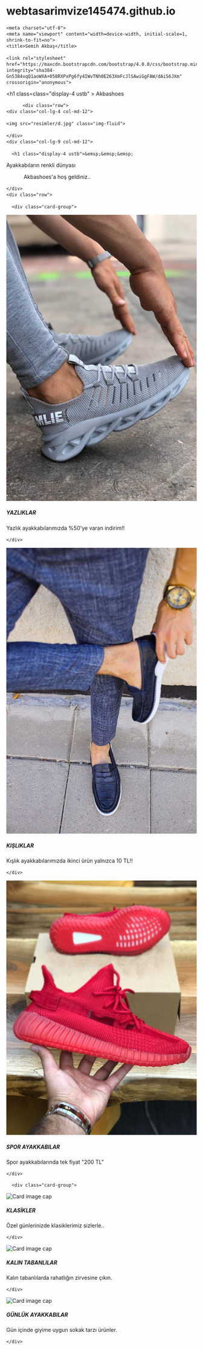 # webtasarimvize145474.github.io
<!doctype html>
<html lang="tr">
  <head>
      
    <meta charset="utf-8">
    <meta name="viewport" content="width=device-width, initial-scale=1, shrink-to-fit=no">
    <title>Semih Akbaş</title>

    <link rel="stylesheet" href="https://maxcdn.bootstrapcdn.com/bootstrap/4.0.0/css/bootstrap.min.css" integrity="sha384-Gn5384xqQ1aoWXA+058RXPxPg6fy4IWvTNh0E263XmFcJlSAwiGgFAW/dAiS6JXm" crossorigin="anonymous">
  <style>
    .ustb{
      padding-top:50px; 
    }
  
  </style>
  </head>
  <body>
    
 
   
   <div class="container">
 <div class="row">
   
  <a><h1 class=class="display-4 ustb" >&nbsp;Akbashoes</h1></a>
 
</nav>
 </div>
          
          <div class="row">
    <div class="col-lg-4 col-md-12">
    
    <img src="resimler/d.jpg" class="img-fluid">
    
    </div>
    <div class="col-lg-9 col-md-12">
      
      <h1 class="display-4 ustb">&emsp;&emsp;&emsp;
Ayakkabıların renkli dünyası <p>
&emsp;&emsp;&emsp;
Akbashoes'a hoş geldiniz..</h1>
      
    </div>
    <div class="row">
      
      <div class="card-group">
  <div class="card">
    <img class="card-img-top" src="resimler/a.jpg" alt="Card image cap">
    <div class="card-body">
      <h5 class="card-title">YAZLIKLAR</h5>
      <p class="card-text">Yazlık ayakkabılarımızda %50'ye varan indirim!!</p>
     
    </div>
  </div>
  <div class="card">
    <img class="card-img-top" src="resimler/b.jpg" alt="Card image cap">
    <div class="card-body">
      <h5 class="card-title">KIŞLIKLAR</h5>
      <p class="card-text">Kışlık ayakkabılarımızda ikinci ürün yalnızca 10 TL!!</p>
   
    </div>
  </div>
  <div class="card">
    <img class="card-img-top" src="resimler/c.jpg" alt="Card image cap">
    <div class="card-body">
      <h5 class="card-title">SPOR AYAKKABILAR</h5>
      <p class="card-text">Spor ayakkabılarında tek fiyat "200 TL"</p>
     
    </div>
  </div>

</div>      
    </div>  
  <div class="row">
      
      <div class="card-group">
  <div class="card">
    <img class="card-img-top" src="resimler/e.jpg" alt="Card image cap">
    <div class="card-body">
      <h5 class="card-title">KLASİKLER</h5>
      <p class="card-text">Özel günlerinizde klasiklerimiz sizlerle..</p>
     
    </div>
  </div>
  <div class="card">
    <img class="card-img-top" src="resimler/f.jpg" alt="Card image cap">
    <div class="card-body">
      <h5 class="card-title">KALIN TABANLILAR </h5>
      <p class="card-text">Kalın tabanlılarda rahatlığın zirvesine çıkın.</p>
   
    </div>
  </div>
  <div class="card">
    <img class="card-img-top" src="resimler/g.jpg" alt="Card image cap">
    <div class="card-body">
      <h5 class="card-title">GÜNLÜK AYAKKABILAR</h5>
      <p class="card-text">Gün içinde giyime uygun sokak tarzı ürünler.</p>
     
    </div>
  </div>

</div>      
    </div>  
  
  </div>
</div>
  </body>
</html>
